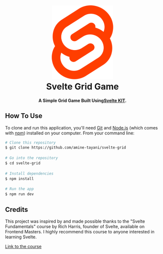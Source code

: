 <h1 align="center">
  <br>
  <a href="https://kit.svelte.dev/"><img src="https://github.com/amine-tayani/svelte-grid/blob/main/src/routes/Svelte_Logo.png" alt="Svelte" width="200"></a>
  <br>
  Svelte Grid Game
  <br>
</h1>

<h4 align="center">A Simple Grid Game Built Using<a href="https://kit.svelte.dev/" target="_blank">Svelte KIT</a>.</h4>

## How To Use

To clone and run this application, you'll need [Git](https://git-scm.com) and [Node.js](https://nodejs.org/en/download/) (which comes with [npm](http://npmjs.com)) installed on your computer. From your command line:

```bash
# Clone this repository
$ git clone https://github.com/amine-tayani/svelte-grid

# Go into the repository
$ cd svelte-grid

# Install dependencies
$ npm install

# Run the app
$ npm run dev
```

## Credits

This project was inspired by and made possible thanks to the "Svelte Fundamentals" course by Rich Harris, founder of Svelte, available on Frontend Masters. I highly recommend this course to anyone interested in learning Svelte.

[Link to the course](https://frontendmasters.com/courses/svelte-v2/)
